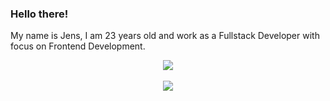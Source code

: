 ### Hello there!
My name is Jens, I am 23 years old and work as a Fullstack Developer with focus on Frontend Development.

<div align="center">
  <img align="center" src="https://github-readme-stats.vercel.app/api?username=jjs98&count_private=true&show_icons=true&include_all_commits=true&theme=radical">
  <br><br>
  <img align="center" src="https://github-readme-stats.vercel.app/api/top-langs/?username=jjs98&layout=compact&theme=radical">
</div>

<!--
**jjs98/jjs98** is a ✨ _special_ ✨ repository because its `README.md` (this file) appears on your GitHub profile.

Here are some ideas to get you started:

- 🔭 I’m currently working on ...
- 🌱 I’m currently learning ...
- 👯 I’m looking to collaborate on ...
- 🤔 I’m looking for help with ...
- 💬 Ask me about ...
- 📫 How to reach me: ...
- 😄 Pronouns: ...
- ⚡ Fun fact: ...
-->
